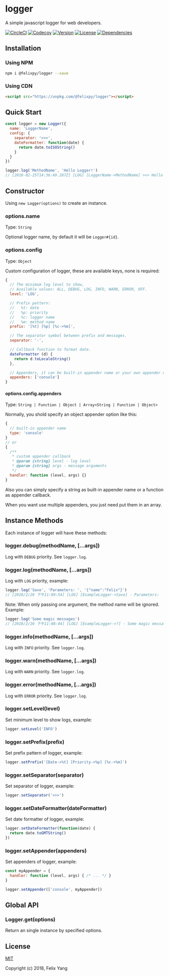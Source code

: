 # logger

A simple javascript logger for web developers.

[![CircleCI](https://img.shields.io/circleci/project/github/felixpy/logger.svg)](https://circleci.com/gh/felixpy/logger)
[![Codecov](https://img.shields.io/codecov/c/github/felixpy/logger.svg)](https://codecov.io/gh/felixpy/logger)
[![Version](https://img.shields.io/npm/v/@felixpy/logger.svg)](https://www.npmjs.com/package/@felixpy/logger)
[![License](https://img.shields.io/npm/l/@felixpy/logger.svg)](https://www.npmjs.com/package/@felixpy/logger)
[![Dependencies](https://img.shields.io/david/felixpy/logger.svg)](https://www.npmjs.com/package/@felixpy/logger)

## Installation

### Using NPM

```sh
npm i @felixpy/logger --save
```

### Using CDN

```html
<script src="https://unpkg.com/@felixpy/logger"></script>
```

## Quick Start

```js
const logger = new Logger({
  name: 'LoggerName',
  config: {
    separator: '>>>',
    dateFormatter: function(date) {
      return date.toISOString()
    }
  }
})

logger.log('MethodName', 'Hello Logger!')
// [2018-02-25T14:36:49.287Z] [LOG] [LoggerName->MethodName] >>> Hello Logger!
```

## Constructor

Using `new Logger(options)` to create an instance.

### options.name

Type: `String`

Optional logger name, by default it will be `Logger#{id}`.

### options.config

Type: `Object`

Custom configuration of logger, these are available keys, none is required:

```js
{
  // The minimum log level to show,
  // Available values: ALL, DEBUG, LOG, INFO, WARN, ERROR, OFF.
  level: 'LOG',

  // Prefix pattern:
  //   %t: date
  //   %p: priority
  //   %c: logger name
  //   %m: method name
  prefix: '[%t] [%p] [%c->%m]',

  // The separator symbol between prefix and messages.
  separator: '-',

  // Callback function to format date.
  dateFormatter (d) {
    return d.toLocaleString()
  },

  // Appenders, it can be built-in appender name or your own appender definition.
  appenders: ['console']
}
```

#### options.config.appenders

Type: `String | Function | Object | Array<String | Function | Object>`

Normally, you shold specify an object appender option like this:

```js
{
  // built-in appender name
  type: 'console'
}
// or
{
  /**
   * custom appender callback
   * @param {string} level - log level
   * @param {string} args - message arguments
   */
  handler: function (level, args) {}
}
```

Also you can simply specify a string as built-in appender name or a function as appender callback.

When you want use multiple appenders, you just need put them in an array.

## Instance Methods

Each instance of logger will have these methods:

### logger.debug(methodName, [...args])

Log with `DEBUG` priority. See `logger.log`.

### logger.log(methodName, [...args])

Log with `LOG` priority, example:

```js
logger.log('Save', 'Parameters: ', '{"name":"Felix"}')
// [2018/2/26 下午11:09:54] [LOG] [ExampleLogger->Save] - Parameters:  {"name":"foobar"}
```

Note: When only passing one argument, the method name will be ignored. Example:

```js
logger.log('Some magic messages')
// [2018/2/26 下午11:08:44] [LOG] [ExampleLogger->?] - Some magic messages
```

### logger.info(methodName, [...args])

Log with `INFO` priority. See `logger.log`.

### logger.warn(methodName, [...args])

Log with `WARN` priority. See `logger.log`.

### logger.error(methodName, [...args])

Log with `ERROR` priority. See `logger.log`.

### logger.setLevel(level)

Set minimum level to show logs, example:

```js
logger.setLevel('INFO')
```

### logger.setPrefix(prefix)

Set prefix pattern of logger, example:

```js
logger.setPrefix('[Date->%t] [Priority->%p] [%c->%m]')
```

### logger.setSeparator(separator)

Set separator of logger, example:

```js
logger.setSeparator('>>>')
```

### logger.setDateFormatter(dateFormatter)

Set date formatter of logger, example:

```js
logger.setDateFormatter(function(date) {
  return date.toGMTString()
})
```

### logger.setAppender(appenders)

Set appenders of logger, example:

```js
const myAppender = {
  handler: function (level, args) { /* ... */ }
}

logger.setAppender(['console', myAppender])
```

## Global API

### Logger.get(options)

Return an single instance by specified options.

## License

[MIT](http://opensource.org/licenses/MIT)

Copyright (c) 2018, Felix Yang